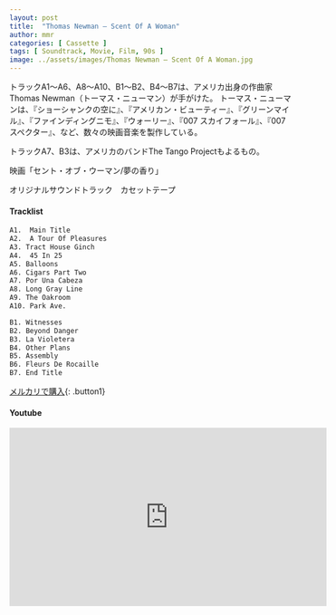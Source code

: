 ```yaml
---
layout: post
title:  "Thomas Newman – Scent Of A Woman"
author: mmr
categories: [ Cassette ]
tags: [ Soundtrack, Movie, Film, 90s ]
image: ../assets/images/Thomas Newman – Scent Of A Woman.jpg
---
```


トラックA1〜A6、A8〜A10、B1〜B2、B4〜B7は、アメリカ出身の作曲家Thomas Newman（トーマス・ニューマン）が手がけた。 トーマス・ニューマンは、『ショーシャンクの空に』、『アメリカン・ビューティー』、『グリーンマイル』、『ファインディングニモ』、『ウォーリー』、『007 スカイフォール』、『007 スペクター』、など、数々の映画音楽を製作している。

トラックA7、B3は、アメリカのバンドThe Tango Projectもよるもの。

映画「セント・オブ・ウーマン/夢の香り」

オリジナルサウンドトラック　カセットテープ

#### Tracklist
```md
A1.  Main Title
A2.  A Tour Of Pleasures
A3. Tract House Ginch
A4.  45 In 25
A5. Balloons
A6. Cigars Part Two
A7. Por Una Cabeza
A8. Long Gray Line
A9. The Oakroom
A10. Park Ave.

B1. Witnesses
B2. Beyond Danger
B3. La Violetera
B4. Other Plans
B5. Assembly
B6. Fleurs De Rocaille
B7. End Title
```

[メルカリで購入](https://jp.mercari.com/item/m80593383212?afid=6142608987){: .button1}

#### Youtube
<iframe width="560" height="315" src="https://www.youtube.com/embed/COQsa_u5nEg?si=fguM6L8R4SRjad1F" title="YouTube video player" frameborder="0" allow="accelerometer; autoplay; clipboard-write; encrypted-media; gyroscope; picture-in-picture; web-share" referrerpolicy="strict-origin-when-cross-origin" allowfullscreen></iframe>